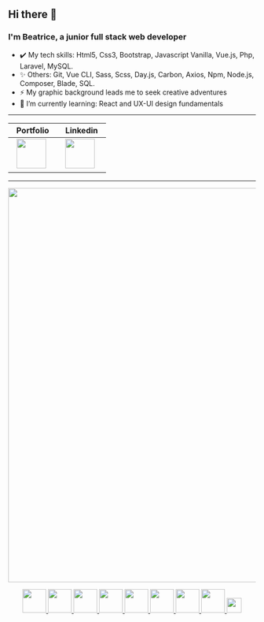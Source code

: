 ## Hi there 👋

<h3>I'm <strong>Beatrice</strong>, a junior full stack web developer</h3>  

- ✔️ My tech skills: Html5, Css3, Bootstrap, Javascript Vanilla, Vue.js, Php, Laravel, MySQL.
- ✨ Others: Git, Vue CLI, Sass, Scss, Day.js, Carbon, Axios, Npm, Node.js, Composer, Blade, SQL.
- ⚡ My graphic background leads me to seek creative adventures
- 🌱 I’m currently learning: React and UX-UI design fundamentals
<hr>

&nbsp; Portfolio &nbsp; | &nbsp; Linkedin &nbsp; | 
--- | --- | 
&nbsp; <a target="_blank" href = "https://bit.ly/beatrice-portfolio"><img src="https://user-images.githubusercontent.com/89645358/167139202-cf666382-67e1-4b54-8ddd-21648c4e406e.png" width="60px"/></a> &nbsp; | &nbsp; <a target="_blank" href = "https://www.linkedin.com/in/beatrice-marin/"><img src="https://user-images.githubusercontent.com/89645358/167139275-f6f5527d-69bf-481f-872d-10e04cf070d3.png" width="60px"/></a> &nbsp; | 
  


<hr> 
<p align="center">
<img src="https://user-images.githubusercontent.com/89645358/158966280-333cb730-9627-4452-8ac8-486773410b36.PNG" width="800px" >
  
 <p align="center"> 
    <a href="#" target="_blank"> <img src="https://cdn1.iconfinder.com/data/icons/logotypes/32/badge-html-5-256.png" width="48px"/> </a> 
    <a href="#" target="_blank"> <img src="https://cdn1.iconfinder.com/data/icons/logotypes/32/badge-css-3-256.png" width="48px"/> </a> 
    <a href="#" target="_blank"> <img src="https://upload.wikimedia.org/wikipedia/commons/7/73/Javascript-736400_960_720.png" width="48px"/> </a>                             <a href="#" target="_blank"> <img src="https://upload.wikimedia.org/wikipedia/commons/thumb/9/96/Sass_Logo_Color.svg/1200px-Sass_Logo_Color.svg.png" width="48px"/> </a>
    <a href="#" target="_blank"> <img src="https://upload.wikimedia.org/wikipedia/commons/thumb/2/27/PHP-logo.svg/1200px-PHP-logo.svg.png" width="48px"/> </a>
    <a href="#" target="_blank"> <img src="https://d1.awsstatic.com/asset-repository/products/amazon-rds/1024px-MySQL.ff87215b43fd7292af172e2a5d9b844217262571.png" width="48px"/> </a>                                               
<a href="#" target="_blank"> <img src="https://upload.wikimedia.org/wikipedia/commons/thumb/9/9a/Laravel.svg/1200px-Laravel.svg.png" width="48px"/> </a>               
<a href="#" target="_blank"> <img src="https://upload.wikimedia.org/wikipedia/commons/thumb/9/95/Vue.js_Logo_2.svg/1184px-Vue.js_Logo_2.svg.png" width="48px"/> </a> 
<a href="#" target="_blank"> <img src="https://user-images.githubusercontent.com/89645358/167121906-c91504ed-5f2b-43d3-b25a-0c1b9f8724e2.png" width="30px"/> </a>                   
</p>


<!--
**bealabea/bealabea** is a ✨ _special_ ✨ repository because its `README.md` (this file) appears on your GitHub profile.

Here are some ideas to get you started:

- 🔭 I’m currently working on ...
.
- 👯 I’m looking to collaborate on ...
- 🤔 I’m looking for help with ...
- 💬 Ask me about ...
- 📫 How to reach me: ...
- 😄 Pronouns: ...
- ⚡ Fun fact: ...
-->
